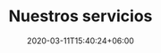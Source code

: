 ---
title: "Nuestros servicios"
section_title: "Nuestros servicios online y offline"
description : "Lorem ipsum dolor sit amet, consectetur adipreiscing elit. Lacus penatibus tincidunt"
draft: false
date: 2020-03-11T15:40:24+06:00

---